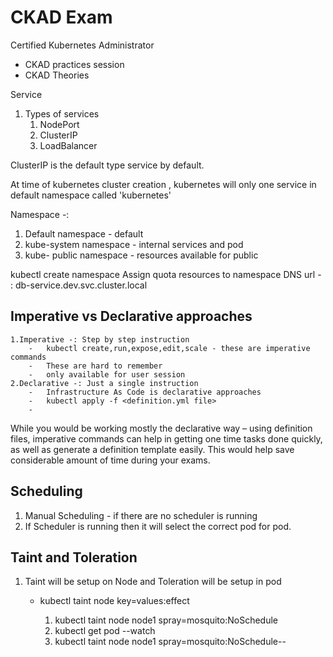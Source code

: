 # CKAD Exam
 Certified Kubernetes Administrator
- CKAD practices session 
- CKAD Theories

Service
1.  Types of services
    1.  NodePort
    2.  ClusterIP
    3.  LoadBalancer

ClusterIP is the default type service by default.

At time of kubernetes cluster creation , kubernetes will only one service in default namespace called 'kubernetes'

Namespace -:
1. Default namespace - default
2. kube-system namespace - internal services and pod
3. kube- public namespace - resources available for public

kubectl create namespace <name>
Assign quota resources to namespace
DNS url - : db-service.dev.svc.cluster.local 


## Imperative vs Declarative approaches
    1.Imperative -: Step by step instruction 
        -   kubectl create,run,expose,edit,scale - these are imperative commands
        -   These are hard to remember
        -   only available for user session
    2.Declarative -: Just a single instruction
        -   Infrastructure As Code is declarative approaches
        -   kubectl apply -f <definition.yml file>
        -   

  While you would be working mostly the declarative way – using definition files, imperative commands can help in getting one time tasks done quickly, as well as generate a definition template easily. This would help save considerable amount of time during your exams.


## Scheduling
 1. Manual Scheduling - if there are no scheduler is running
 2. If Scheduler is running then it will select the correct pod for pod.

## Taint and Toleration
1.  Taint will be setup on Node and Toleration will be setup in pod 

    -  kubectl taint node <name> key=values:effect
       1. kubectl taint node node1 spray=mosquito:NoSchedule
       2. kubectl get pod --watch
       3. kubectl taint node node1 spray=mosquito:NoSchedule--

